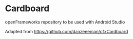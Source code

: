 # Cardboard
openFrameworks repository to be used with Android Studio

Adapted from https://github.com/danzeeeman/ofxCardboard